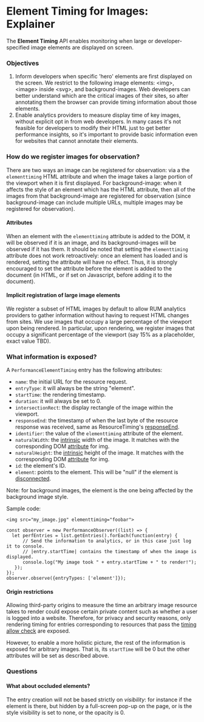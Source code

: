 # Element Timing for Images: Explainer

The **Element Timing** API enables monitoring when large or developer-specified image elements are displayed on screen.


### Objectives

1.  Inform developers when specific 'hero' elements are first displayed on the screen. We restrict to the following image elements: \<img\>, \<image\> inside \<svg\>, and background-images. Web developers can better understand which are the critical images of their sites, so after annotating them the browser can provide timing information about those elements.
1.  Enable analytics providers to measure display time of key images, without explicit opt in from web developers. In many cases it's not feasible for developers to modify their HTML just to get better performance insights, so it's important to provide basic information even for websites that cannot annotate their elements.


### How do we register images for observation?

There are two ways an image can be registered for observation: via a the `elementtiming` HTML attribute and when the image takes a large portion of the viewport when it is first displayed. For background-image: when it affects the style of an element which has the HTML attribute, then all of the images from that background-image are registered for observation (since background-image can include multiple URLs, multiple images may be registered for observation).

#### Attributes

When an element with the `elementtiming` attribute is added to the DOM, it will be observed if it is an image, and its background-images will be observed if it has them. It should be noted that setting the `elementtiming` attribute does not work retroactively: once an element has loaded and is rendered, setting the attribute will have no effect. Thus, it is strongly encouraged to set the attribute before the element is added to the document (in HTML, or if set on Javascript, before adding it to the document).

#### Implicit registration of large image elements

We register a subset of HTML images by default to allow RUM analytics providers to gather information without having to request HTML changes from sites. We use images that occupy a large percentage of the viewport upon being rendered. In particular, upon rendering, we register images that occupy a significant percentage of the viewport (say 15% as a placeholder, exact value TBD).

### What information is exposed?

A `PerformanceElementTiming` entry has the following attributes:
* `name`: the initial URL for the resource request.
* `entryType`: it will always be the string "element".
* `startTime`: the rendering timestamp.
* `duration`: it will always be set to 0.
* `intersectionRect`: the display rectangle of the image within the viewport.
* `responseEnd`: the timestamp of when the last byte of the resource response was received, same as ResourceTiming's [responseEnd](https://w3c.github.io/resource-timing/#dom-performanceresourcetiming-responseend).
* `identifier`: the value of the `elementtiming` attribute of the element.
* `naturalWidth`: the [intrinsic](https://drafts.csswg.org/css2/conform.html#intrinsic) width of the image. It matches with the corresponding DOM [attribute](https://html.spec.whatwg.org/multipage/embedded-content.html#dom-img-naturalwidth) for img.
* `naturalHeight`: the [intrinsic](https://drafts.csswg.org/css2/conform.html#intrinsic) height of the image. It matches with the corresponding DOM [attribute](https://html.spec.whatwg.org/multipage/embedded-content.html#dom-img-naturalheight) for img.
* `id`: the element's ID.
* `element`: points to the element. This will be "null" if the element is [disconnected](https://dom.spec.whatwg.org/#connected).

Note: for background images, the element is the one being affected by the background image style.

Sample code:

```
<img src="my_image.jpg" elementtiming="foobar">

const observer = new PerformanceObserver((list) => {
  let perfEntries = list.getEntries().forEach(function(entry) {
      // Send the information to analytics, or in this case just log it to console.
      // |entry.startTime| contains the timestamp of when the image is displayed.
      console.log("My image took " + entry.startTime + " to render!");
   });
});
observer.observe({entryTypes: ['element']});
```

#### Origin restrictions

Allowing third-party origins to measure the time an arbitrary image resource takes to render could expose certain private content such as whether a user is logged into a website. Therefore, for privacy and security reasons, only rendering timing for entries corresponding to resources that pass the [timing allow check](https://w3c.github.io/resource-timing/#dfn-timing-allow-check) are exposed.

However, to enable a more holistic picture, the rest of the information is exposed for arbitrary images. That is, its `startTime` will be 0 but the other attributes will be set as described above.

### Questions

#### What about occluded elements?

The entry creation will not be based strictly on _visibility_: for instance if the element is there, but hidden by a full-screen pop-up on the page, or is the style visibility is set to none, or the opacity is 0.

